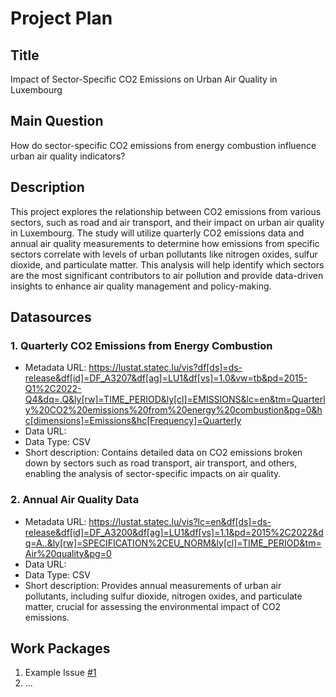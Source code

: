 # Project Plan

## Title
<!-- Give your project a short title. -->
Impact of Sector-Specific CO2 Emissions on Urban Air Quality in Luxembourg

## Main Question

<!-- Think about one main question you want to answer based on the data. -->
How do sector-specific CO2 emissions from energy combustion influence urban air quality indicators?

## Description

<!-- Describe your data science project in max. 200 words. Consider writing about why and how you attempt it. -->
This project explores the relationship between CO2 emissions from various sectors, such as road and air transport, and their impact on urban air quality in Luxembourg. The study will utilize quarterly CO2 emissions data and annual air quality measurements to determine how emissions from specific sectors correlate with levels of urban pollutants like nitrogen oxides, sulfur dioxide, and particulate matter. This analysis will help identify which sectors are the most significant contributors to air pollution and provide data-driven insights to enhance air quality management and policy-making.

## Datasources

<!-- Describe each datasources you plan to use in a section. Use the prefic "DatasourceX" where X is the id of the datasource. -->

### 1. Quarterly CO2 Emissions from Energy Combustion
* Metadata URL: https://lustat.statec.lu/vis?df[ds]=ds-release&df[id]=DF_A3207&df[ag]=LU1&df[vs]=1.0&vw=tb&pd=2015-Q1%2C2022-Q4&dq=.Q&ly[rw]=TIME_PERIOD&ly[cl]=EMISSIONS&lc=en&tm=Quarterly%20CO2%20emissions%20from%20energy%20combustion&pg=0&hc[dimensions]=Emissions&hc[Frequency]=Quarterly
* Data URL:
* Data Type: CSV
* Short description: Contains detailed data on CO2 emissions broken down by sectors such as road transport, air transport, and others, enabling the analysis of sector-specific impacts on air quality.


### 2. Annual Air Quality Data
* Metadata URL: https://lustat.statec.lu/vis?lc=en&df[ds]=ds-release&df[id]=DF_A3200&df[ag]=LU1&df[vs]=1.1&pd=2015%2C2022&dq=A..&ly[rw]=SPECIFICATION%2CEU_NORM&ly[cl]=TIME_PERIOD&tm=Air%20quality&pg=0
* Data URL: 
* Data Type: CSV
* Short description: Provides annual measurements of urban air pollutants, including sulfur dioxide, nitrogen oxides, and particulate matter, crucial for assessing the environmental impact of CO2 emissions.


## Work Packages

<!-- List of work packages ordered sequentially, each pointing to an issue with more details. -->

1. Example Issue [#1][i1]
2. ...

[i1]: https://github.com/jvalue/made-template/issues/1

